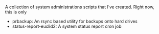 A collection of system administrations scripts that I've created.  Right now, this is only

- prbackup: An rsync based utility for backups onto hard drives
- status-report-euclid2: A system status report cron job
